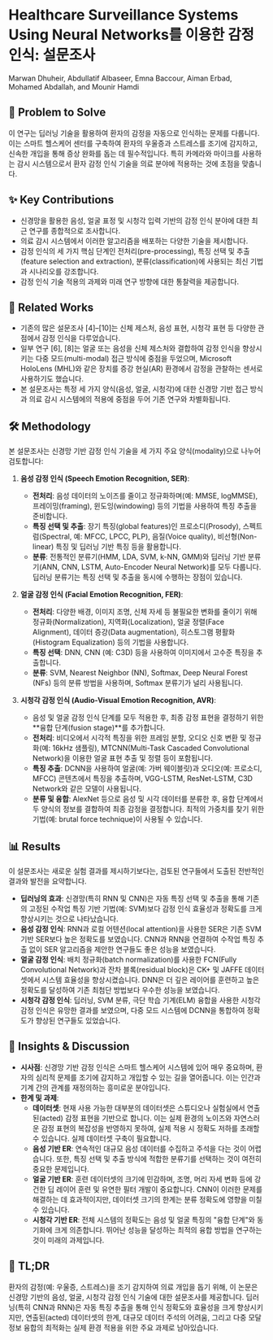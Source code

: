 # Healthcare Surveillance Systems Using Neural Networks를 이용한 감정 인식: 설문조사

Marwan Dhuheir, Abdullatif Albaseer, Emna Baccour, Aiman Erbad, Mohamed Abdallah, and Mounir Hamdi

## 🧩 Problem to Solve

이 연구는 딥러닝 기술을 활용하여 환자의 감정을 자동으로 인식하는 문제를 다룹니다. 이는 스마트 헬스케어 센터를 구축하여 환자의 우울증과 스트레스를 조기에 감지하고, 신속한 개입을 통해 증상 완화를 돕는 데 필수적입니다. 특히 카메라와 마이크를 사용하는 감시 시스템으로서 환자 감정 인식 기술을 의료 분야에 적용하는 것에 초점을 맞춥니다.

## ✨ Key Contributions

- 신경망을 활용한 음성, 얼굴 표정 및 시청각 입력 기반의 감정 인식 분야에 대한 최근 연구를 종합적으로 조사합니다.
- 의료 감시 시스템에서 이러한 알고리즘을 배포하는 다양한 기술을 제시합니다.
- 감정 인식의 세 가지 핵심 단계인 전처리(pre-processing), 특징 선택 및 추출(feature selection and extraction), 분류(classification)에 사용되는 최신 기법과 시나리오를 강조합니다.
- 감정 인식 기술 적용의 과제와 미래 연구 방향에 대한 통찰력을 제공합니다.

## 📎 Related Works

- 기존의 많은 설문조사 [4]–[10]는 신체 제스처, 음성 표현, 시청각 표현 등 다양한 관점에서 감정 인식을 다루었습니다.
- 일부 연구 [6], [8]는 얼굴 또는 음성을 신체 제스처와 결합하여 감정 인식을 향상시키는 다중 모드(multi-modal) 접근 방식에 중점을 두었으며, Microsoft HoloLens (MHL)와 같은 장치를 증강 현실(AR) 환경에서 감정을 관찰하는 센서로 사용하기도 했습니다.
- 본 설문조사는 특정 세 가지 양식(음성, 얼굴, 시청각)에 대한 신경망 기반 접근 방식과 의료 감시 시스템에의 적용에 중점을 두어 기존 연구와 차별화됩니다.

## 🛠️ Methodology

본 설문조사는 신경망 기반 감정 인식 기술을 세 가지 주요 양식(modality)으로 나누어 검토합니다:

1. **음성 감정 인식 (Speech Emotion Recognition, SER)**:

   - **전처리**: 음성 데이터의 노이즈를 줄이고 정규화하며(예: MMSE, logMMSE), 프레이밍(framing), 윈도잉(windowing) 등의 기법을 사용하여 특징 추출을 준비합니다.
   - **특징 선택 및 추출**: 장기 특징(global features)인 프로소디(Prosody), 스펙트럼(Spectral, 예: MFCC, LPCC, PLP), 음질(Voice quality), 비선형(Non-linear) 특징 및 딥러닝 기반 특징 등을 활용합니다.
   - **분류**: 전통적인 분류기(HMM, LDA, SVM, k-NN, GMM)와 딥러닝 기반 분류기(ANN, CNN, LSTM, Auto-Encoder Neural Network)를 모두 다룹니다. 딥러닝 분류기는 특징 선택 및 추출을 동시에 수행하는 장점이 있습니다.

2. **얼굴 감정 인식 (Facial Emotion Recognition, FER)**:

   - **전처리**: 다양한 배경, 이미지 조명, 신체 자세 등 불필요한 변화를 줄이기 위해 정규화(Normalization), 지역화(Localization), 얼굴 정렬(Face Alignment), 데이터 증강(Data augmentation), 히스토그램 평활화(Histogram Equalization) 등의 기법을 사용합니다.
   - **특징 선택**: DNN, CNN (예: C3D) 등을 사용하여 이미지에서 고수준 특징을 추출합니다.
   - **분류**: SVM, Nearest Neighbor (NN), Softmax, Deep Neural Forest (NFs) 등의 분류 방법을 사용하며, Softmax 분류기가 널리 사용됩니다.

3. **시청각 감정 인식 (Audio-Visual Emotion Recognition, AVR)**:
   - 음성 및 얼굴 감정 인식 단계를 모두 적용한 후, 최종 감정 표현을 결정하기 위한 **융합 단계(fusion stage)**를 추가합니다.
   - **전처리**: 비디오에서 시각적 특징을 위한 프레임 분할, 오디오 신호 변환 및 정규화(예: 16kHz 샘플링), MTCNN(Multi-Task Cascaded Convolutional Network)을 이용한 얼굴 표현 추출 및 정렬 등이 포함됩니다.
   - **특징 추출**: DCNN을 사용하여 얼굴(예: 가버 웨이블릿)과 오디오(예: 프로소디, MFCC) 콘텐츠에서 특징을 추출하며, VGG-LSTM, ResNet-LSTM, C3D Network와 같은 모델이 사용됩니다.
   - **분류 및 융합**: AlexNet 등으로 음성 및 시각 데이터를 분류한 후, 융합 단계에서 두 양식의 정보를 결합하여 최종 감정을 결정합니다. 최적의 가중치를 찾기 위한 기법(예: brutal force technique)이 사용될 수 있습니다.

## 📊 Results

이 설문조사는 새로운 실험 결과를 제시하기보다는, 검토된 연구들에서 도출된 전반적인 결과와 발전을 요약합니다.

- **딥러닝의 효과**: 신경망(특히 RNN 및 CNN)은 자동 특징 선택 및 추출을 통해 기존의 고정된 수작업 특징 기반 기법(예: SVM)보다 감정 인식 효율성과 정확도를 크게 향상시키는 것으로 나타났습니다.
- **음성 감정 인식**: RNN과 로컬 어텐션(local attention)을 사용한 SER은 기존 SVM 기반 SER보다 높은 정확도를 보였습니다. CNN과 RNN을 연결하여 수작업 특징 추출 없이 SER 알고리즘을 제안한 연구들도 좋은 성능을 보였습니다.
- **얼굴 감정 인식**: 배치 정규화(batch normalization)를 사용한 FCN(Fully Convolutional Network)과 잔차 블록(residual block)은 CK+ 및 JAFFE 데이터셋에서 시스템 효율성을 향상시켰습니다. DNN은 더 깊은 레이어를 훈련하고 높은 정확도를 달성하여 기존 최첨단 방법보다 우수한 성능을 보였습니다.
- **시청각 감정 인식**: 딥러닝, SVM 분류, 극단 학습 기계(ELM) 융합을 사용한 시청각 감정 인식은 유망한 결과를 보였으며, 다중 모드 시스템에 DCNN을 통합하여 정확도가 향상된 연구들도 있었습니다.

## 🧠 Insights & Discussion

- **시사점**: 신경망 기반 감정 인식은 스마트 헬스케어 시스템에 있어 매우 중요하며, 환자의 심리적 문제를 조기에 감지하고 개입할 수 있는 길을 열어줍니다. 이는 인간과 기계 간의 관계를 재정의하는 흥미로운 분야입니다.
- **한계 및 과제**:
  - **데이터셋**: 현재 사용 가능한 대부분의 데이터셋은 스튜디오나 실험실에서 연출된(acted) 감정 표현을 기반으로 합니다. 이는 실제 환경의 노이즈와 자연스러운 감정 표현의 복잡성을 반영하지 못하여, 실제 적용 시 정확도 저하를 초래할 수 있습니다. 실제 데이터셋 구축이 필요합니다.
  - **음성 기반 ER**: 연속적인 대규모 음성 데이터를 수집하고 주석을 다는 것이 어렵습니다. 또한, 특징 선택 및 추출 방식에 적합한 분류기를 선택하는 것이 여전히 중요한 문제입니다.
  - **얼굴 기반 ER**: 훈련 데이터셋의 크기에 민감하며, 조명, 머리 자세 변화 등에 강건한 딥 레이어 훈련 및 유연한 필터 개발이 중요합니다. CNN이 이러한 문제를 해결하는 데 효과적이지만, 데이터셋 크기의 한계는 분류 정확도에 영향을 미칠 수 있습니다.
  - **시청각 기반 ER**: 전체 시스템의 정확도는 음성 및 얼굴 특징의 "융합 단계"와 동기화에 크게 의존합니다. 뛰어난 성능을 달성하는 최적의 융합 방법을 연구하는 것이 미래의 과제입니다.

## 📌 TL;DR

환자의 감정(예: 우울증, 스트레스)을 조기 감지하여 의료 개입을 돕기 위해, 이 논문은 신경망 기반의 음성, 얼굴, 시청각 감정 인식 기술에 대한 설문조사를 제공합니다. 딥러닝(특히 CNN과 RNN)은 자동 특징 추출을 통해 인식 정확도와 효율성을 크게 향상시키지만, 연출된(acted) 데이터셋의 한계, 대규모 데이터 주석의 어려움, 그리고 다중 모달 정보 융합의 최적화는 실제 환경 적용을 위한 주요 과제로 남아있습니다.
